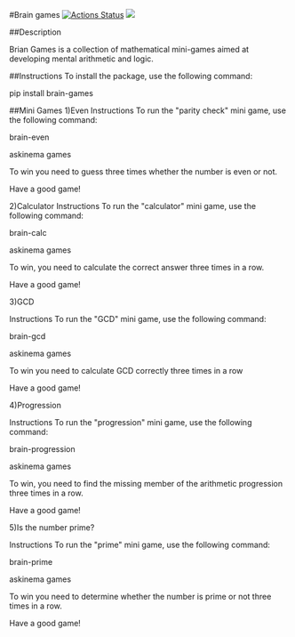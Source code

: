 #Brain games
[![Actions Status](https://github.com/bebcor/python-project-49/actions/workflows/hexlet-check.yml/badge.svg)](https://github.com/bebcor/python-project-49/actions)
<a href="https://codeclimate.com/github/bebcor/python-project-49/maintainability"><img src="https://api.codeclimate.com/v1/badges/99d1b9997b0fdebf4996/maintainability" /></a>


##Description

Brian Games is a collection of mathematical mini-games aimed at developing mental arithmetic and logic.


##Instructions
To install the package, use the following command:

pip install brain-games


##Mini Games
1)Even
Instructions
To run the "parity check" mini game, use the following command:


brain-even


askinema games



To win you need to guess three times whether the number is even or not.

Have a good game!



2)Calculator
Instructions
To run the "calculator" mini game, use the following command:


brain-calc


askinema games


To win, you need to calculate the correct answer three times in a row.

Have a good game!





3)GCD

Instructions
To run the "GCD" mini game, use the following command:


brain-gcd


askinema games


To win you need to calculate GCD correctly three times in a row

Have a good game!



4)Progression 

Instructions
To run the "progression" mini game, use the following command:


brain-progression


askinema games


To win, you need to find the missing member of the arithmetic progression three times in a row.

Have a good game!






5)Is the number prime?

Instructions
To run the "prime" mini game, use the following command:

brain-prime

askinema games


To win you need to determine whether the number is prime or not three times in a row.

Have a good game!

